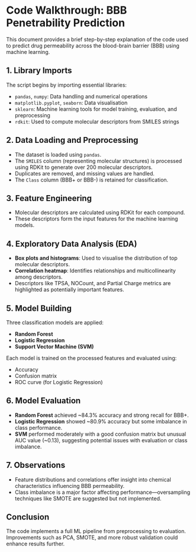 # Code Walkthrough: BBB Penetrability Prediction

This document provides a brief step-by-step explanation of the code used to predict drug permeability across the blood-brain barrier (BBB) using machine learning.

## 1. Library Imports
The script begins by importing essential libraries:
- `pandas`, `numpy`: Data handling and numerical operations
- `matplotlib.pyplot`, `seaborn`: Data visualisation
- `sklearn`: Machine learning tools for model training, evaluation, and preprocessing
- `rdkit`: Used to compute molecular descriptors from SMILES strings

## 2. Data Loading and Preprocessing
- The dataset is loaded using `pandas`.
- The `SMILES` column (representing molecular structures) is processed using RDKit to generate over 200 molecular descriptors.
- Duplicates are removed, and missing values are handled.
- The `Class` column (BBB+ or BBB-) is retained for classification.

## 3. Feature Engineering
- Molecular descriptors are calculated using RDKit for each compound.
- These descriptors form the input features for the machine learning models.

## 4. Exploratory Data Analysis (EDA)
- **Box plots and histograms**: Used to visualise the distribution of top molecular descriptors.
- **Correlation heatmap**: Identifies relationships and multicollinearity among descriptors.
- Descriptors like TPSA, NOCount, and Partial Charge metrics are highlighted as potentially important features.

## 5. Model Building
Three classification models are applied:
- **Random Forest**
- **Logistic Regression**
- **Support Vector Machine (SVM)**

Each model is trained on the processed features and evaluated using:
- Accuracy
- Confusion matrix
- ROC curve (for Logistic Regression)

## 6. Model Evaluation
- **Random Forest** achieved ~84.3% accuracy and strong recall for BBB+.
- **Logistic Regression** showed ~80.9% accuracy but some imbalance in class performance.
- **SVM** performed moderately with a good confusion matrix but unusual AUC value (~0.13), suggesting potential issues with evaluation or class imbalance.

## 7. Observations
- Feature distributions and correlations offer insight into chemical characteristics influencing BBB permeability.
- Class imbalance is a major factor affecting performance—oversampling techniques like SMOTE are suggested but not implemented.

## Conclusion
The code implements a full ML pipeline from preprocessing to evaluation. Improvements such as PCA, SMOTE, and more robust validation could enhance results further.

